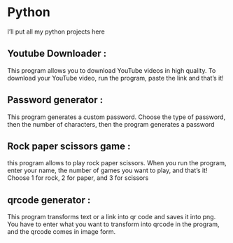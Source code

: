 # Python
I’ll put all my python projects here 

## Youtube Downloader :
This program allows you to download YouTube videos in high quality. 
To download your YouTube video, run the program, paste the link and that’s it!

## Password generator :
This program generates a custom password. 
Choose the type of password, then the number of characters, then the program generates a password 

## Rock paper scissors game :
this program allows to play rock paper scissors. 
When you run the program, enter your name, the number of games you want to play, and that’s it! Choose 1 for rock, 2 for paper, and 3 for scissors

## qrcode generator :
This program transforms text or a link into qr code and saves it into png. 
You have to enter what you want to transform into qrcode in the program, and the qrcode comes in image form. 
